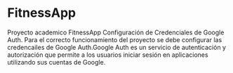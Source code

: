 # FitnessApp
Proyecto academico FitnessApp
Configuración de Credenciales de Google Auth.
Para el correcto funcionamiento del proyecto se debe configurar las credencailes de Google Auth.Google Auth es un servicio de autenticación y autorización que permite a los usuarios iniciar sesión en aplicaciones utilizando sus cuentas de Google.
